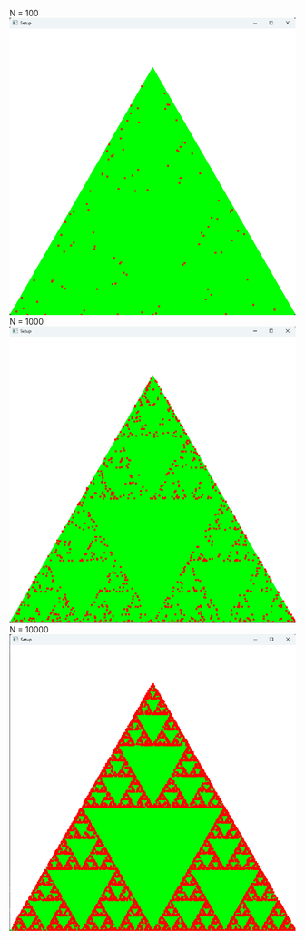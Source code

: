N = 100
![the result in N = 100](randomWalkTriangle100.png)
N = 1000
![the result in N = 1000](randomWalkTriangle1000.png)
N = 10000
![the result in N = 10000](randomWalkTriangle10000.png)